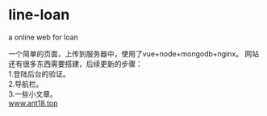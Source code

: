 # line-loan
a online web for loan

一个简单的页面，上传到服务器中，使用了vue+node+mongodb+nginx。
网站还有很多东西需要搭建，后续更新的步骤：<br>
1.登陆后台的验证。<br>
2.导航栏。<br>
3.一些小文章。<br>
www.ant18.top<br>
